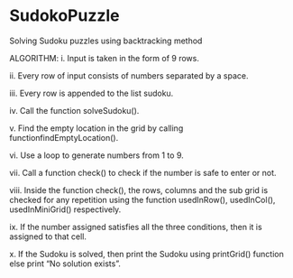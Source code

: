 # SudokoPuzzle
Solving Sudoku puzzles using backtracking method

ALGORITHM:
i. Input is taken in the form of 9 rows.

ii. Every row of input consists of numbers separated by a space.


iii. Every row is appended to the list sudoku.

iv. Call the function solveSudoku().

v. Find the empty location in the grid by calling functionfindEmptyLocation().

vi. Use a loop to generate numbers from 1 to 9.

vii. Call a function check() to check if the number is safe to enter or not.

viii. Inside the function check(), the rows, columns and the sub grid is checked
for any repetition using the function usedInRow(), usedInCol(), usedInMiniGrid() respectively.

ix. If the number assigned satisfies all the three conditions, then it is assigned to that cell.

x. If the Sudoku is solved, then print the Sudoku using printGrid() function else print “No solution exists”.


